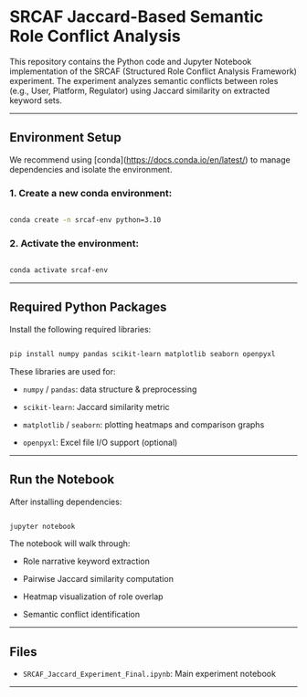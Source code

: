 # SRCAF Jaccard-Based Semantic Role Conflict Analysis



This repository contains the Python code and Jupyter Notebook implementation of the SRCAF (Structured Role Conflict Analysis Framework) experiment. The experiment analyzes semantic conflicts between roles (e.g., User, Platform, Regulator) using Jaccard similarity on extracted keyword sets.



---



##  Environment Setup



We recommend using \[conda](https://docs.conda.io/en/latest/) to manage dependencies and isolate the environment.



### 1. Create a new conda environment:



```bash

conda create -n srcaf-env python=3.10

```



### 2. Activate the environment:



```bash

conda activate srcaf-env

```



---



##  Required Python Packages



Install the following required libraries:



```bash

pip install numpy pandas scikit-learn matplotlib seaborn openpyxl

```



These libraries are used for:

- `numpy` / `pandas`: data structure \& preprocessing

- `scikit-learn`: Jaccard similarity metric

- `matplotlib` / `seaborn`: plotting heatmaps and comparison graphs

- `openpyxl`: Excel file I/O support (optional)



---



##  Run the Notebook



After installing dependencies:



```bash

jupyter notebook

```



The notebook will walk through:

- Role narrative keyword extraction

- Pairwise Jaccard similarity computation

- Heatmap visualization of role overlap

- Semantic conflict identification



---



##  Files


- `SRCAF_Jaccard_Experiment_Final.ipynb`: Main experiment notebook



---



 



